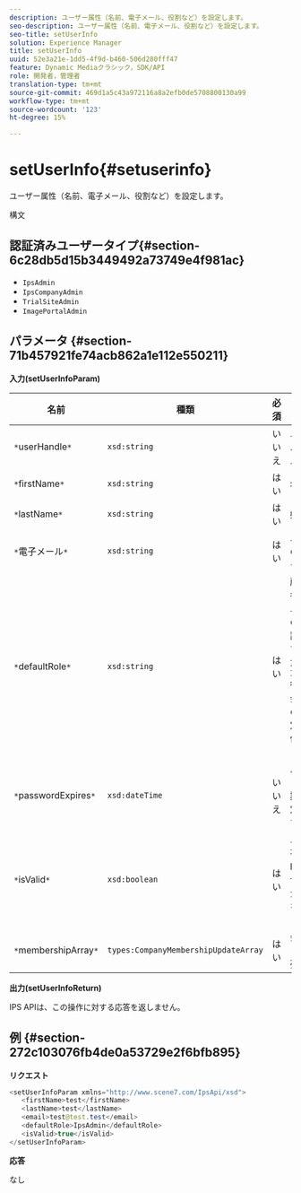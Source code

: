 ```yaml
---
description: ユーザー属性（名前、電子メール、役割など）を設定します。
seo-description: ユーザー属性（名前、電子メール、役割など）を設定します。
seo-title: setUserInfo
solution: Experience Manager
title: setUserInfo
uuid: 52e3a21e-1dd5-4f9d-b460-506d280fff47
feature: Dynamic Mediaクラシック，SDK/API
role: 開発者，管理者
translation-type: tm+mt
source-git-commit: 469d1a5c43a972116a8a2efb0de5708800130a99
workflow-type: tm+mt
source-wordcount: '123'
ht-degree: 15%

---
```



# setUserInfo{#setuserinfo}

ユーザー属性（名前、電子メール、役割など）を設定します。

構文

## 認証済みユーザータイプ{#section-6c28db5d15b3449492a73749e4f981ac}

* `IpsAdmin`
* `IpsCompanyAdmin`
* `TrialSiteAdmin`
* `ImagePortalAdmin`

## パラメータ {#section-71b457921fe74acb862a1e112e550211}

**入力(setUserInfoParam)**

| 名前 | 種類 | 必須 | 説明 |
|---|---|---|---|
| `*`userHandle`*` | `xsd:string` | いいえ | ユーザーハンドル。 |
| `*`firstName`*` | `xsd:string` | はい | 名。 |
| `*`lastName`*` | `xsd:string` | はい | 姓。 |
| `*`電子メール`*` | `xsd:string` | はい | ユーザーの電子メール。 |
| `*`defaultRole`*` | `xsd:string` | はい | 所属する各会社のユーザーの役割を設定します。 ただし、`IpsAdmin`役割は、会社ごとの他の設定よりも優先されます。 |
| `*`passwordExpires`*` | `xsd:dateTime` | いいえ | パスワードの有効期限を設定します。 |
| `*`isValid`*` | `xsd:boolean` | はい | ユーザが有効なIPSユーザであるかどうかを判定します。 |
| `*`membershipArray`*` | `types:CompanyMembershipUpdateArray` | はい | 会社ハンドルの配列。 |

**出力(setUserInfoReturn)**

IPS APIは、この操作に対する応答を返しません。

## 例 {#section-272c103076fb4de0a53729e2f6bfb895}

**リクエスト**

```java
<setUserInfoParam xmlns="http://www.scene7.com/IpsApi/xsd">
   <firstName>test</firstName>
   <lastName>test</lastName>
   <email>test@test.test</email>
   <defaultRole>IpsAdmin</defaultRole>
   <isValid>true</isValid>
</setUserInfoParam>
```

**応答**

なし
